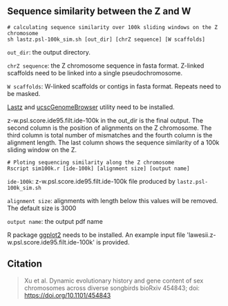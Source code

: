 ## Sequence similarity between the Z and W

```
# calculating sequence similarity over 100k sliding windows on the Z chromosome
sh lastz.psl-100k_sim.sh [out_dir] [chrZ sequence] [W scaffolds]
```
`out_dir`: the output directory.

`chrZ sequence`: the Z chromosome sequence in fasta format. Z-linked scaffolds need to be linked into a single pseudochromosome.

`W scaffolds`: W-linked scaffolds or contigs in fasta format. Repeats need to be masked.

[Lastz] and [ucscGenomeBrowser] utility need to be installed. 

z-w.psl.score.ide95.filt.ide-100k in the out_dir is the final output. The second column is the position of alignments on the Z chromosome. The third column is total number of mismatches and the fourth column is the alignment length. The last column shows the sequence similarity of a 100k sliding window on the Z. 


```
# Ploting sequencing similarity along the Z chromosome
Rscript sim100k.r [ide-100k] [alignment size] [output name]
```
`ide-100k`: z-w.psl.score.ide95.filt.ide-100k file produced by `lastz.psl-100k_sim.sh`

`alignment size`: alignments with length below this values will be removed. The default size is 3000

`output name`: the output pdf name

R package [ggplot2] needs to be installed. An example input file 'lawesii.z-w.psl.score.ide95.filt.ide-100k' is provided.




## Citation
> Xu et al. Dynamic evolutionary history and gene content of sex chromosomes across diverse songbirds bioRxiv 454843; doi: https://doi.org/10.1101/454843


[lastz]: http://www.bx.psu.edu/~rsharris/lastz/
[ucscGenomeBrowser]: https://github.com/ucscGenomeBrowser/kent 
[ggplot2]: https://cran.r-project.org/web/packages/ggplot2/index.html
